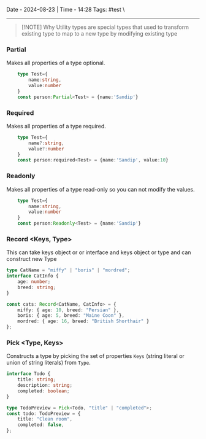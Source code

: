Date - 2024-08-23  |  Time - 14:28
Tags: #test \

----

> [!NOTE] Why
> Utility types are special types that used to transform existing type to map to a new type by modifying existing type

### Partial

Makes all properties of a type optional.
```ts
	type Test={
		name:string,
		value:number
	}
	const person:Partial<Test> = {name:'Sandip'}
```

### Required

Makes all properties of a type required.
```ts
	type Test={
		name?:string,
		value?:number
	}
	const person:required<Test> = {name:'Sandip', value:10}
```

### Readonly

Makes all properties of a type read-only so you can not modify the values.
```ts
	type Test={
		name:string,
		value:number
	}
	const person:Readonly<Test> = {name:'Sandip'}
```

### Record <Keys, Type>

This can take keys object or or interface and keys object or type and can construct new Type
```ts
type CatName = "miffy" | "boris" | "mordred";
interface CatInfo {
	age: number;
	breed: string;
}

const cats: Record<CatName, CatInfo> = {
	miffy: { age: 10, breed: "Persian" },
	boris: { age: 5, breed: "Maine Coon" },
	mordred: { age: 16, breed: "British Shorthair" }
};
```

### Pick <Type, Keys>

Constructs a type by picking the set of properties `Keys` (string literal or union of string literals) from `Type`.

```ts
interface Todo {
	title: string;
	description: string;
	completed: boolean;
}

type TodoPreview = Pick<Todo, "title" | "completed">;
const todo: TodoPreview = {
	title: "Clean room",
	completed: false,
};
```
